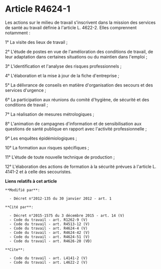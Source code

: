 # Article R4624-1

Les actions sur le milieu de travail s'inscrivent dans la mission des services de santé au travail définie à l'article L.
4622-2. Elles comprennent notamment : 

1° La visite des lieux de travail ; 

2° L'étude de postes en vue de l'amélioration des conditions de travail, de leur adaptation dans certaines situations ou du
maintien dans l'emploi ; 

3° L'identification et l'analyse des risques professionnels ; 

4° L'élaboration et la mise à jour de la fiche d'entreprise ; 

5° La délivrance de conseils en matière d'organisation des secours et des services d'urgence ; 

6° La participation aux réunions du comité d'hygiène, de sécurité et des conditions de travail ; 

7° La réalisation de mesures métrologiques ; 

8° L'animation de campagnes d'information et de sensibilisation aux questions de santé publique en rapport avec l'activité
professionnelle ; 

9° Les enquêtes épidémiologiques ; 

10° La formation aux risques spécifiques ; 

11° L'étude de toute nouvelle technique de production ; 

12° L'élaboration des actions de formation à la sécurité prévues à l'article L. 4141-2 et à celle des secouristes.

**Liens relatifs à cet article**

	**Modifié par**:

	  - Décret n°2012-135 du 30 janvier 2012 - art. 1

	**Cité par**:

	  - Décret n°2015-1575 du 3 décembre 2015 - art. 14 (V)
	  - Code du travail - art. R1262-9 (V)
	  - Code du travail - art. R4513-12 (V)
	  - Code du travail - art. R4624-4 (V)
	  - Code du travail - art. R4624-42 (V)
	  - Code du travail - art. R4624-51 (V)
	  - Code du travail - art. R4626-20 (VD)

	**Cite**:

	  - Code du travail - art. L4141-2 (V)
	  - Code du travail - art. L4622-2 (V)
